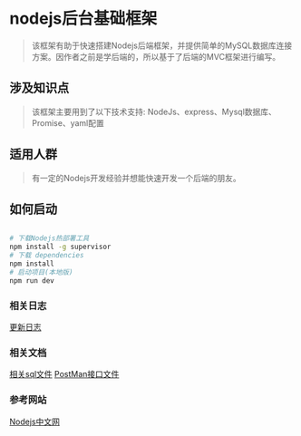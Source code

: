 # nodejs后台基础框架

> 该框架有助于快速搭建Nodejs后端框架，并提供简单的MySQL数据库连接方案。因作者之前是学后端的，所以基于了后端的MVC框架进行编写。
## 涉及知识点

> 该框架主要用到了以下技术支持: NodeJs、express、Mysql数据库、Promise、yaml配置

## 适用人群
> 有一定的Nodejs开发经验并想能快速开发一个后端的朋友。
## 如何启动

``` bash

# 下载Nodejs热部署工具
npm install -g supervisor
# 下载 dependencies
npm install
# 启动项目(本地版)
npm run dev

```
### 相关日志
[更新日志](https://github.com/FireSmallPanda/N-com/blob/master/doc/UPDATE_LOG_CN.md)
### 相关文档
[相关sql文件](https://github.com/FireSmallPanda/N-com/blob/master/doc/test.sql)
[PostMan接口文件](https://github.com/FireSmallPanda/N-com/blob/master/doc/N-com.postman_collection.json)
### 参考网站
[Nodejs中文网](http://nodejs.cn)
